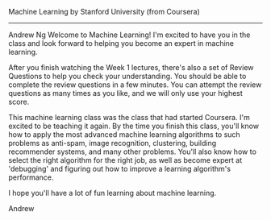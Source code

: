 Machine Learning by Stanford University (from Coursera)

----
Andrew Ng
Welcome to Machine Learning! I'm excited to have you in the class and look forward to helping you become an expert in machine learning.

After you finish watching the Week 1 lectures, there's also a set of Review Questions to help you check your understanding. You should be able to complete the review questions in a few minutes. You can attempt the review questions as many times as you like, and we will only use your highest score.

This machine learning class was the class that had started Coursera. I'm excited to be teaching it again. By the time you finish this class, you'll know how to apply the most advanced machine learning algorithms to such problems as anti-spam, image recognition, clustering, building recommender systems, and many other problems. You'll also know how to select the right algorithm for the right job, as well as become expert at 'debugging' and figuring out how to improve a learning algorithm's performance.

I hope you'll have a lot of fun learning about machine learning.

Andrew
